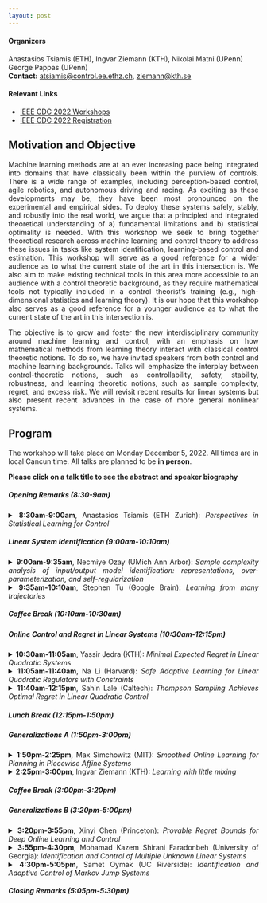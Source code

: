 ```yaml
---
layout: post
---
```

#### Organizers 
Anastasios Tsiamis (ETH), Ingvar Ziemann (KTH), Nikolai Matni (UPenn) George Pappas (UPenn)\
**Contact:** [atsiamis@control.ee.ethz.ch](atsiamis@control.ee.ethz.ch), [ziemann@kth.se](ziemann@kth.se)

#### Relevant Links
- [IEEE CDC 2022 Workshops](https://cdc2022.ieeecss.org/workshop/)
- [IEEE CDC 2022 Registration](https://cdc2022.ieeecss.org/registration/)

## Motivation and Objective

<div align="justify">Machine learning methods are at an ever increasing pace being integrated into domains that have classically been within the purview of controls. There is a wide range of examples, including perception-based control, agile robotics, and autonomous driving and racing. As exciting as these developments may be, they have been most pronounced on the experimental and empirical sides. To deploy these systems safely, stably, and robustly into the real world, we argue that a principled and integrated theoretical understanding of a) fundamental limitations and b) statistical optimality is needed. With this workshop we seek to bring together theoretical research across machine learning and control theory to address these issues in tasks like system identification, learning-based control and estimation. This workshop will serve as a good reference for a wider audience as to what the current state of the art in this intersection is. We also aim to make existing technical tools in this area more accessible to an audience with a control theoretic background, as they require mathematical tools not typically included in a control theorist’s training (e.g., high-dimensional statistics and learning theory). It is our hope that this workshop also serves as a good reference for a younger audience as to what the current state of the art in this intersection is. 

The objective is to grow and foster the new interdisciplinary community around machine learning and control, with an emphasis on how mathematical methods from learning theory interact with classical control theoretic notions. To do so, we have invited speakers from both control and machine learning backgrounds. Talks will emphasize the interplay between control-theoretic notions, such as controllability, safety, stability, robustness, and learning theoretic notions, such as sample complexity, regret, and excess risk. We will revisit recent results for linear systems but also present recent advances in the case of more general nonlinear systems.

## Program
The workshop will take place on Monday December 5, 2022. All times are in local Cancun time. All talks are planned to be <b>in person</b>.

**Please click on a talk title to see the abstract and speaker biography**

##### Opening Remarks (8:30-9am)
<details>
  <summary><strong>8:30am-9:00am</strong>, Anastasios Tsiamis (ETH Zurich):
    <i>Perspectives in Statistical Learning for Control</i>  </summary>
  <br>


  **Biography:**  Anastasios Tsiamis is a postdoctoral researcher at the Automatic Control Laboratory, ETH Zurich. He received his Ph.D. degree in electrical and systems engineering from the University of Pennsylvania (UPenn), Philadelphia, in 2022, under the supervision of George Pappas. He received his Diploma degree in electrical and computer engineering from the National Technical University of Athens, Greece, in 2014. His research interests include statistical learning for control, risk-aware control and optimization, and networked control systems. Anastasios Tsiamis was a finalist for the IFAC Young Author Prize in IFAC 2017 World Congress and a finalist for the Best Student Paper Award in ACC 2019.
</details>

##### Linear System Identification (9:00am-10:10am)
<details>
  <summary><strong>9:00am-9:35am</strong>, Necmiye Ozay (UMich Ann Arbor):
    <i>Sample complexity analysis of input/output model identification: representations, over-parameterization, and self-regularization</i>  </summary>
  <br>

  **Abstract:** In this talk we will review recent results on learning linear dynamical systems from input/output data. There are many different representations for linear systems like state space models, autoregressive models, impulse response. We show, in all these different settings, the learning accuracy for the ordinary least squares (OLS) estimator scales with one over the square root of the sample size, matching the sample complexity results in the static linear estimation problems. We will also highlight how some of the classical asymptotic system identification results can be recovered as special cases of our analysis framework. As an example, we will illustrate why overparameterization in an autoregressive model with external inputs does not lead to overfitting thanks to OLS having a self-regularization type property, which allows automatic recovery of system orders.

  **Biography:** Necmiye Ozay received her B.S. degree from Bogazici University, Istanbul in 2004, her M.S. degree from the Pennsylvania State University, University Park in 2006 and her Ph.D. degree from Northeastern University, Boston in 2010, all in electrical engineering. She was a postdoctoral scholar at the California Institute of Technology, Pasadena between 2010 and 2013. She joined the University of Michigan, Ann Arbor in 2013, where she is currently an associate professor of Electrical Engineering and Computer Science. She is also a member of the Michigan Robotics Institute. Dr. Ozay’s research interests include hybrid dynamical systems, control, optimization and formal methods with applications in cyber-physical systems, system identification, verification \& validation, autonomy and dynamic data analysis. Her papers received several awards. She received the 1938E Award and a Henry Russel Award from the University of Michigan for her contributions to teaching and research, and five young investigator awards, including NSF CAREER. She is also a recipient of the 2021 Antonio Ruberti Young Researcher Prize from the IEEE Control Systems Society for her fundamental contributions to the control and identification of hybrid and cyber-physical systems.
</details>



<details>
  <summary><strong>9:35am-10:10am</strong>, Stephen Tu (Google Brain):
    <i>Learning from many trajectories</i>  </summary>
  <br>

  **Abstract:** We initiate a study of supervised learning from many independent sequences ("trajectories") of non-independent covariates, reflecting tasks in sequence modeling, control, and reinforcement learning.  Conceptually, our multi-trajectory setup sits between two traditional settings in statistical learning theory: learning from independent examples and learning from a single auto-correlated sequence.  Our conditions for efficient learning generalize the former setting--trajectories must be non-degenerate in ways that extend standard requirements for independent examples. They do not require that trajectories be ergodic, long, nor strictly stable.
For linear least-squares regression, given $n$-dimensional examples produced by m trajectories, each of length $T$, we observe a notable change in statistical efficiency as the number of trajectories increases from a few (namely $m \leq n$) to many (namely $m\geq n$).  Specifically, we establish that the worst-case error rate for this problem is $n/(mT)$ whenever $m \geq n$.  Meanwhile, when $m \leq n$, we establish a (sharp) lower bound of $n^2/(m^2 T)$ on the worst-case error rate, realized by a simple, marginally unstable linear dynamical system.  A key upshot is that, in domains where trajectories regularly reset, the error rate eventually behaves as if all of the examples were independent altogether, drawn from their marginals.  As a corollary of our analysis, we also improve guarantees for the linear system identification problem. 
This is joint work with Roy Frostig and Mahdi Soltanolkotabi. 

  **Biography:**  Stephen Tu is a research scientist in the Google Brain robotics team in NYC. He obtained his PhD in EECS from UC Berkeley under the supervision of Ben Recht. Broadly speaking, his research is focused on understanding the statistical complexity of learning to control. 
</details>

##### Coffee Break (10:10am-10:30am)

##### Online Control and Regret in Linear Systems (10:30am-12:15pm)
<details>
  <summary><strong>10:30am-11:05am</strong>, Yassir Jedra (KTH):
    <i>Minimal Expected Regret in Linear Quadratic Systems</i> </summary>
  <br>

  **Abstract:**   We consider the problem of online learning in Linear 
Quadratic Control systems whose state transition and state-action 
transition matrices A and B may be initially unknown. We devise an 
online learning algorithm and provide guarantees on its expected 
regret. The regret  scalings we obtain are minimal in the time horizon 
and input and output dimensions  and match existing lower bounds. Existing online algorithms proceed  in epochs of 
(typically exponentially) growing durations.  The control policy is fixed 
within each epoch, which considerably simplifies the analysis of the 
estimation error on A and B and hence of the regret. Our algorithm  departs 
from this design choice: it is a simple variant of certainty-equivalence 
regulators, where the estimates of A and B and the resulting control 
policy can be updated as frequently as we wish, possibly at every step. 
Quantifying the impact of such a constantly-varying control policy on 
the performance of these estimates and on the regret constitutes one 
of the technical challenges tackled in this paper.

  **Biography:**  Yassir Jedra received a B.Sc. degree in 2015 and 
a M.Sc. degree in mathematics and computer science 
in 2018 from ENSIMAG Ecole National Superieure 
d’Informatique et de Mathematiques Appliquees, Grenoble, 
France; and a M.Sc. degree in Applied and Computational
Mathematics in 2018, from KTH The Royal Institute of 
Technology, Stockholm, Sweden. He is currently a Ph.D. 
student within the Division of Decision and Control Systems 
at KTH.
</details>



<details>
  <summary><strong>11:05am-11:40am</strong>, Na Li (Harvard):
    <i>Safe Adaptive Learning for Linear Quadratic Regulators with Constraints</i></summary>
  <br>

  **Abstract:**   We consider single-trajectory adaptive/online learning for linear quadratic regulator (LQR)  with an unknown system  and  constraints on  the states and actions.  The major challenges are two-fold: 1) how to ensure safety without  restarting the system, and 2) how to mitigate the inherent tension among exploration, exploitation, and safety.  To tackle these challenges, we propose a single-trajectory learning-based control algorithm that guarantees safety with high probability. Safety is achieved by robust certainty equivalence and a  SafeTransit algorithm. Further, we provide a sublinear regret bound compared with the optimal safe linear policy.  When developing the regret bound, we also establish a novel estimation error bound for nonlinear policies, which can be interesting on its own.
Joint work with: Yingying Li, Tianpeng Zhang, Subhro Das, Jeff Shamma, and Na Li

  **Biography:**  Na Li is a Gordon McKay professor in Electrical Engineering and Applied Mathematics at Harvard University.  She received her B.S. degree in Mathematics from Zhejiang University in 2007 and Ph.D. degree in Control and Dynamical systems from California Institute of Technology in 2013. She was a postdoctoral associate at the Massachusetts Institute of Technology 2013-2014.  Her research lies in the control, learning, and optimization of networked systems, including theory development, algorithm design, and applications to cyber-physical societal systems. She received the NSF career award, AFSOR Young Investigator Award, ONR Young Investigator Award,  Donald P. Eckman Award, McDonald Mentoring Award, along with some other awards.
</details>

<details>
  <summary><strong>11:40am-12:15pm</strong>, Sahin Lale (Caltech):
    <i>Thompson Sampling Achieves Optimal Regret in Linear Quadratic Control</i>  </summary>
  <br>

  **Abstract:** 
Thompson Sampling (TS) is an efficient method for decision-making under uncertainty, where an action is sampled from a carefully prescribed distribution which is updated based on the observed data. In this talk, we will study the problem of adaptive control of stabilizable linear-quadratic regulators (LQRs) using TS, where the system dynamics are unknown. Previous works have established that $\tilde{O}(\sqrt{T})$ frequentist regret is optimal for the adaptive control of LQRs. However, the existing methods either work only in restrictive settings, e.g., require a priori known stabilizing controllers, or utilize computationally intractable approaches. We propose an efficient TS algorithm for the adaptive control of LQRs that attains $\tilde{O}(\sqrt{T})$ regret, even for multidimensional systems, thereby solving the open problem posed in literature. Our result hinges on developing a novel lower bound on the probability that the TS provides an optimistic sample. By carefully prescribing an early exploration strategy and a policy update rule, we show that TS achieves order-optimal regret in adaptive control of multidimensional stabilizable LQRs without a priori known stabilizing controller.  

  **Biography:** Sahin Lale is a PhD candidate in the Department of Electrical Engineering at Caltech supervised by Prof. Anima Anandkumar and Prof. Babak Hassibi. Previously, he obtained his Master’s degree from Caltech in 2016 and his Bachelor’s degree from Bogazici University, Turkey, in 2015, both in electrical engineering. His research broadly focuses on control theory, reinforcement learning, machine learning and non-convex optimization. 
</details>

##### Lunch Break (12:15pm-1:50pm)

##### Generalizations A (1:50pm-3:00pm)
<details>
  <summary><strong>1:50pm-2:25pm</strong>, Max Simchowitz (MIT):
    <i>Smoothed Online Learning for Planning in Piecewise Affine Systems</i> </summary>
  <br>

  **Abstract:** Piecewise affine systems are a powerful tool for modeling and planning through possibly nonlinear dynamics. In this talk, we develop a theory of the statistical complexity of iterative replanning in piecewise affine systems. In order to separate the challenges of exploration from those of system identification, we consider a new notion of “planning regret”, which measures the cumulative error between a learner’s forecasted dynamics and those of the best-possible piecewise affine system in hindsight, over a sequence of K replanning episodes. Intuitively, a learner with low planning regret can accurately predict the trajectories of her chosen policies, even if she may not be able to certify the optimality of those policies.
We show that in the absence of further assumptions, planning regret can scale linearly in the time horizon, even when the separation between the two systems is a hyperplane. We then show that, when the dynamics have a small amount of stochastic noise, there is an algorithm which enjoys sublinear planning regret, and makes at most polynomially-many calls to an ERM oracle for piecewise affine regression. Our work uncovers new connections between system identification and smoothed online learning which we hope will prove useful as the learning-for-control community sets its sights beyond LTI system identification. 
This is joint work with Adam Block, Sasha Rakhlin, and Russ Tedrake at MIT. 

  **Biography:** Max Simchowitz is a postdoctoral researcher under Russ Tedrake in the Robot Locomotion group, part of CSAIL at MIT. He received his PhD in the EECS department at UC Berkeley under Michael I. Jordan and Benjamin Recht, generously supported by Open Philanthropy, NSF GRFP, and Berkeley Fellowships, and was fortunate enough to receive a ICML best paper award. His work focuses broadly on machine learning theory, with a recent focus on the plentiful intersections between statistical learning theory, online learning, non-convex optimization, and control theory. 
</details>



<details>
  <summary><strong>2:25pm-3:00pm</strong>, Ingvar Ziemann (KTH):
    <i>Learning with little mixing</i>  </summary>
  <br>

  **Abstract:** We study square loss in a realizable time-series framework with martingale difference noise. Our main result is a fast rate excess risk bound
which shows that whenever a
*trajectory hypercontractivity* condition holds,
the risk of the least-squares estimator on dependent data matches the 
iid rate order-wise after a burn-in time.
This is in stark contrast to existing results in learning from dependent data, where
the effective sample size is deflated by a factor of the mixing-time of the underlying process,
even after burn-in.
Furthermore, our results allow the covariate process to exhibit long range correlations,
and do not require geometric ergodicity.
We call this phenomenon *learning with little mixing*.
Several examples are presented for which this phenomenon occurs: 
bounded function classes for
which the $L^2$ and $L^{2+\epsilon}$ norms are equivalent, 
finite state irreducible and aperiodic Markov chains,
and a broad family of infinite dimensional function classes 
based on subsets of $\ell^2(\mathbb{N})$ ellipsoids.
The key technical development is in using trajectory hypercontractivity to show 
that empirical $L^2$ lower isometry holds with only a mild dependence on the mixing-time
of the data generating process.
This is joint work with Stephen Tu.   

  **Biography:** Ingvar Ziemann is a PhD student at KTH supervised by Henrik Sandberg. His work focuses on the statistical and information-theoretic aspects of learning-enabled control. Before starting his PhD studies he obtained two sets of Master's and Bachelor's degrees in Mathematics (SU/KTH) and in Economics and Finance (SSE).  
</details>

##### Coffee Break (3:00pm-3:20pm)

##### Generalizations B (3:20pm-5:00pm)
<details>
  <summary><strong>3:20pm-3:55pm</strong>, Xinyi Chen (Princeton):
    <i>Provable Regret Bounds for Deep Online Learning and Control</i>  </summary>
  <br>

  **Abstract:** The use of deep neural networks has been highly successful in reinforcement learning and control, although few theoretical guarantees for deep learning exist for these problems. There are two main challenges for deriving performance guarantees: a) control has state information and thus is inherently online and b) deep networks are non-convex predictors for which online learning cannot provide provable guarantees in general.
Building on the linearization technique for overparameterized neural networks, we derive provable regret bounds for efficient online learning with deep neural networks. First we define an expressivity notion that is suited for agnostic and online deep learning. We then show that over any sequence of convex loss functions, any low-regret algorithm can be adapted to optimize the parameters of a neural network such that it competes with the best net in hindsight.  As an application, we obtain provable bounds for online and episodic control with deep neural network controllers.  

  **Biography:** Xinyi Chen is a PhD candidate in the Department of Computer Science at Princeton University advised by Prof. Elad Hazan. She is also affiliated with Google AI. Previously, she obtained her undergraduate degree from Princeton in Mathematics, where she received the Middleton Miller Prize. She is a recipient of the NSF Graduate Research Fellowship and a participant of EECS Rising Stars at UC Berkeley. 
</details>





<details>
  <summary><strong>3:55pm-4:30pm</strong>, Mohamad Kazem Shirani Faradonbeh (University of Georgia):
    <i>Identification and Control of Multiple Unknown Linear Systems</i>  </summary>
  <br>

  **Abstract:** Identification of multiple related linear systems and joint adaptive control policies for them, are problems of interest that remain unexplored to date. We develop a joint estimator of the transition matrices of multiple systems that share common basis matrices and establish finite-time bounds that reflect the influence of trajectory lengths, dimension, number of systems, and the transition matrices. The results are general and showcase the gains from pooling data across systems, in comparison to individual system identifications. We also discuss joint adaptive stabilization algorithms for stabilizing all systems, using the data of unstable state trajectories. An effective algorithm will be presented that stabilizes the family of dynamical systems in a short time period.  

  **Biography:** Mohamad Kazem Shirani Faradonbeh is an assistant professor of Data Science in the Department of Statistics at the University of Georgia. During Fall 2020, he was a fellow of Theory of Reinforcement Learning program in Simons Institute for the Theory of Computing at the University of California - Berkeley. Before that, he was a postdoctoral research associate with the Informatics Institute and with the Department of Statistics at the University of Florida. He received PhD in statistics from the University of Michigan, Ann Arbor in 2017, and BSc in electrical engineering from Sharif University of Technology, Tehran, Iran, in 2012.  
</details>

<details>
  <summary><strong>4:30pm-5:05pm</strong>, Samet Oymak (UC Riverside):
    <i>Identification and Adaptive Control of Markov Jump Systems</i>  </summary>
  <br>

  **Abstract:** 
Learning how to effectively control unknown dynamical systems is crucial for intelligent autonomous systems. This task becomes a significant challenge when the underlying dynamics are changing with time. Motivated by this challenge, in this talk, we discuss the problem of controlling an unknown Markov jump linear system (MJS) to optimize a quadratic objective. By taking a model-based perspective, we follow an identification-based adaptive control strategy. We first provide a system identification algorithm to learn the dynamics in each mode as well as the Markov transition matrix, underlying the evolution of the mode switches, from a single trajectory, and establish associated statistical guarantees. We then propose an adaptive control scheme that performs system identification together with certainty equivalent control to adapt the controllers in an episodic fashion. Combining our sample complexity results with MJS perturbation results for certainty equivalent control, we show that when the episode lengths are appropriately chosen, the proposed adaptive control scheme achieves $O(\sqrt(T))$ regret, which can be improved to $O(polylog(T))$ with partial knowledge of the system. Finally, we provide a discussion of technical innovations to handle Markovian jumps and mean-square stability as well as insights into system theoretic quantities that affect learning accuracy and control performance.


  **Biography:** Samet Oymak is an assistant professor of Electrical and Computer Engineering at the University of California, Riverside. During his postdoc, he was at UC Berkeley as a Simons Fellow and a member of AMPLab. He obtained his bachelor's degree from Bilkent University in 2009 and PhD degree from Caltech in 2015. At Caltech, he received the Charles Wilts Prize for the best departmental thesis. At UCR, he received an NSF CAREER award as well as a Research Scholar award from Google.
[Website](https://intra.ece.ucr.edu/~oymak/) 
</details>


##### Closing Remarks (5:05pm-5:30pm)

